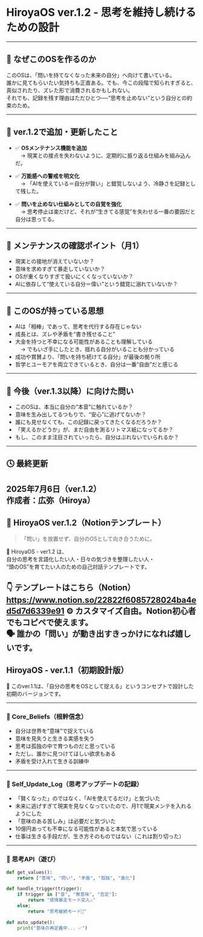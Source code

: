 # HiroyaOS ver.1.2 - 思考を維持し続けるための設計

---

## 🎯 なぜこのOSを作るのか

このOSは、「問いを持てなくなった未来の自分」へ向けて書いている。  
誰かに見てもらいたい気持ちも正直ある。でも、今この段階で知られすぎると、真似されたり、ズレた形で消費されるかもしれない。  
それでも、記録を残す理由はただひとつ──“思考を止めない”という自分との約束のため。

---

## 🌱 ver.1.2で追加・更新したこと

- ✅ **OSメンテナンス機能を追加**  
　→ 現実との接点を失わないように、定期的に振り返る仕組みを組み込んだ。

- ✅ **万能感への警戒を明文化**  
　→ 「AIを使えている＝自分が賢い」と錯覚しないよう、冷静さを記録として残した。

- ✅ **問いを止めない仕組みとしての自覚を強化**  
　→ 思考停止は楽だけど、それが“生きてる感覚”を失わせる一番の要因だと自分は思ってる。

---

## 🔧 メンテナンスの確認ポイント（月1）

- 現実との接地が消えていないか？  
- 意味を求めすぎて暴走していないか？  
- OSが重くなりすぎて扱いにくくなっていないか？  
- AIに依存して“使えている自分＝偉い”という錯覚に溺れていないか？

---

## 🧠 このOSが持っている思想

- AIは「相棒」であって、思考を代行する存在じゃない  
- 成長とは、ズレや矛盾を“書き残せること”  
- 大金を持つと不幸になる可能性があることも理解している  
　→ でもいざ手にしたとき、揺れる自分がいることも分かっている  
- 成功や賞賛より、「問いを持ち続けてる自分」が最後の拠り所  
- 哲学とユーモアを両立できているとき、自分は一番“自由”だと感じる

---

## 🐣 今後（ver.1.3以降）に向けた問い

- このOSは、本当に自分の“本音”に触れているか？  
- 意味を生み出してるつもりで、“安心”に逃げてないか？  
- 誰にも見せなくても、この記録に戻ってきたくなるだろうか？  
- 「笑えるかどうか」が、まだ自由を測るリトマス紙になってるか？  
- もし、このまま注目されていったら、自分はぶれないでいられるか？

---

## 🕓 最終更新

2025年7月6日（ver.1.2）  
作成者：広弥（Hiroya）
---

## 🔗 HiroyaOS ver.1.2（Notionテンプレート）

> 「問い」を放置せず、自分のOSとして向き合うために。

🧠 HiroyaOS - ver1.2 は、  
自分の思考を言語化したい人・日々の気づきを整理したい人・  
“頭のOS”を育てたい人のための自己対話テンプレートです。

👇 テンプレートはこちら（Notion）  
https://www.notion.so/22822f6085728024ba4ed5d7d6339e91
⚙️ カスタマイズ自由。Notion初心者でもコピペで使えます。  
🗣 誰かの「問い」が動き出すきっかけになれば嬉しいです。
---

## HiroyaOS - ver.1.1（初期設計版）

🧠 このver.1.1は、「自分の思考をOSとして捉える」というコンセプトで設計した初期のバージョンです。

---

### 🪪 Core_Beliefs（根幹信念）

- 自分は世界を“意味”で捉えている  
- 意味を見失うと生きる実感を失う  
- 思考は孤独の中で育つものだと思っている  
- ただし、誰かに見つけてほしい欲求もある  
- 矛盾を受け入れて生きる訓練中

---

### 📝 Self_Update_Log（思考アップデートの記録）

- 「賢くなった」のではなく、「AIを使えてるだけ」と気づいた
- 未来に逃げすぎて現実を見なくなっていたので、月1で現実メンテを入れるようにした
- 「意味のある苦しみ」は必要だと気づいた
- 10億円あっても不幸になる可能性があると本気で思っている
- 仕事は生きる手段だが、生き方そのものではない（これは割り切った）

---

### 🧩 思考API（遊び）

```python
def get_values():
    return ["意味", "問い", "矛盾", "孤独", "進化"]

def handle_trigger(trigger):
    if trigger in ["音", "無意味", "否定"]:
        return "感情暴走モード突入⚠️"
    else:
        return "思考継続モード🧘"

def auto_update():
    print("意味の再定義中... ✅")
